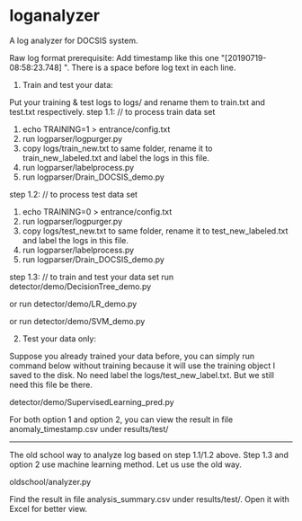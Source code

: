 # loganalyzer
A log analyzer for DOCSIS system.

Raw log format prerequisite:
Add timestamp like this one "[20190719-08:58:23.748] ". There is a space before log text in each line.

1. Train and test your data:

Put your training & test logs to logs/ and rename them to train.txt and test.txt respectively.
step 1.1:
// to process train data set
1) echo TRAINING=1 > entrance/config.txt
2) run logparser/logpurger.py
3) copy logs/train_new.txt to same folder, rename it to train_new_labeled.txt and label the logs in this file.
4) run logparser/labelprocess.py
5) run logparser/Drain_DOCSIS_demo.py

step 1.2:
// to process test data set
1) echo TRAINING=0 > entrance/config.txt
2) run logparser/logpurger.py
3) copy logs/test_new.txt to same folder, rename it to test_new_labeled.txt and label the logs in this file.
4) run logparser/labelprocess.py
5) run logparser/Drain_DOCSIS_demo.py

step 1.3:
// to train and test your data set
run detector/demo/DecisionTree_demo.py

or
run detector/demo/LR_demo.py

or
run detector/demo/SVM_demo.py

2. Test your data only:

Suppose you already trained your data before, you can simply run command below without training because it will use the training object I saved to the disk.
No need label the logs/test_new_label.txt. But we still need this file be there.

detector/demo/SupervisedLearning_pred.py

For both option 1 and option 2, you can view the result in file anomaly_timestamp.csv under results/test/

--------------------------------------------

The old school way to analyze log based on step 1.1/1.2 above. Step 1.3 and option 2 use machine learning method. Let us use the old way.

oldschool/analyzer.py

Find the result in file analysis_summary.csv under results/test/. Open it with Excel for better view.
